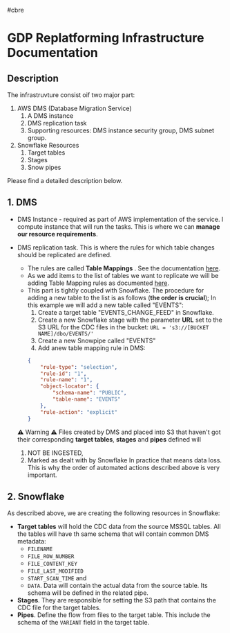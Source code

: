 #cbre
# GDP Replatforming Infrastructure  Documentation


## Description
The infrastruvture consist oif two major part:
1. AWS DMS (Database Migration Service)
	1. A DMS instance
	2.  DMS replication task
	3. Supporting resources: DMS instance security group, DMS subnet group.
2. Snowflake Resources
	1. Target tables
	2. Stages
	3. Snow pipes

Please find a detailed description below.

## 1. DMS

- DMS Instance - required as part of AWS implementation of the service. I compute instance that will run the tasks. This is where we can **manage our resource requirements**.

- DMS replication task. This is where the rules for which table changes should be replicated are defined.
	- The rules are called **Table Mappings** . See the documentation [here](https://docs.aws.amazon.com/dms/latest/userguide/CHAP_Tasks.CustomizingTasks.TableMapping.html).
	- As we add items to the list of tables we want to replicate we will be adding Table Mapping rules as documented [here](https://docs.aws.amazon.com/dms/latest/userguide/CHAP_Tasks.CustomizingTasks.TableMapping.SelectionTransformation.Selections.html).
	- This part is tightly coupled with Snowflake. The procedure for adding a new table to the list is as follows (**the order is crucial**); In this example we will add a new table called "EVENTS":
		1. Create a target table "EVENTS_CHANGE_FEED" in Snowflake.
		2. Create a new Snowflake stage with the parameter **URL** set to the S3 URL for the CDC files in the bucket: `URL = 's3://[BUCKET NAME]/dbo/EVENTS/'`
		3. Create a new Snowpipe called "EVENTS"
		4. Add anew table mapping rule in DMS:
		```json
        {
            "rule-type": "selection",
            "rule-id": "1",
            "rule-name": "1",
            "object-locator": {
                "schema-name": "PUBLIC",
                "table-name": "EVENTS"
            },
            "rule-action": "explicit"
        }
		```

	⚠️ Warning ⚠️
	Files created by DMS and placed into S3 that haven't got their corresponding **target tables**, **stages** and **pipes** defined will
	1.  NOT BE INGESTED,
	2. Marked as dealt with by Snowflake
	In practice that means data loss. This is why the order of automated actions described above is very important.



## 2. Snowflake

As described above, we are creating the following resources in Snowflake:
- **Target tables** will hold the CDC data from the source MSSQL tables. All the tables will have th same schema that will contain common DMS metadata:
	- `FILENAME`
	- `FILE_ROW_NUMBER`
	- `FILE_CONTENT_KEY`
	- `FILE_LAST_MODIFIED`
	- `START_SCAN_TIME`
	and
	- `DATA`. Data will contain the actual data from the source table. Its schema will be defined in the related pipe.
- **Stages**. They are responsible for setting the S3 path that contains the CDC file for the target tables.
- **Pipes**. Define the flow from files to the target table. This include the schema of the `VARIANT` field in the target table.